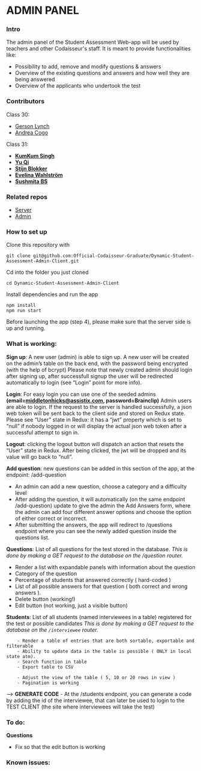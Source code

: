 # ADMIN PANEL

### Intro

The admin panel of the Student Assessment Web-app will be used by teachers and other Codaisseur's staff. It is meant to provide functionalities like:

- Possibility to add, remove and modify questions & answers
- Overview of the existing questions and answers and how well they are being answered 
- Overview of the applicants who undertook the test 

### Contributors

Class 30:

- [Gerson Lynch](https://www.github.com/gersly)
- [Andrea Cogo](https://www.github.com/anderara)

Class 31: 
- **[KumKum Singh](https://github.com/kumkumsingh)**
- **[Yu Qi](https://github.com/qiyu1987)**
- **[Stijn Blokker](https://github.com/stijnblokker)**
- **[Evelina Wahlström](https://github.com/evelinawahlstrom)**
- **[Sushmita BS](https://github.com/sushmitha-b-s)**

### Related repos

- [Server](https://github.com/Official-Codaisseur-Graduate/Dynamic-Student-Assessment-Server)
- [Admin](https://github.com/Official-Codaisseur-Graduate/Dynamic-Student-Assessment-Admin-Client)

### How to set up

Clone this repository with 

```
git clone git@github.com:Official-Codaisseur-Graduate/Dynamic-Student-Assessment-Admin-Client.git
```

Cd into the folder you just cloned

```
cd Dynamic-Student-Assessment-Admin-Client

```

Install dependencies and run the app

```
npm install
npm run start
```

Before launching the app (step 4), please make sure that the server side is up and running.

### What is working:

**Sign up**: A new user (admin) is able to sign up. A new user will be created on the admin’s table on     the back end, with the password being encrypted (with the help of bcrypt) Please note that newly created admin should login after signing up, after successfull signup the user will be redirected automatically to login (see      “Login” point for more info).

**Login**: For easy login you can use one of the seeded admins **(email=middletonhicks@assistix.com, password=Brainclip)**
Admin users are able to login. If the request to the server is handled successfully,     a json web token will be sent back to the client side and stored on Redux state. Please     see “User” state in Redux: it has a “jwt” property which is set to “null” if nobody logged    in or will display the actual json web token after a successful attempt to sign in.

**Logout**: clicking the logout button will dispatch an action that resets the “User” state in    Redux. After being clicked, the jwt will be dropped and its value will go back to “null”. 

**Add question**: new questions can be added in this section of the app, at the endpoint: /add-question
- An admin can add a new question, choose a category and a difficulty level
- After adding the question, it will automatically (on the same endpoint /add-question) update to give the admin the Add Answers form, where the admin can add four different answer options and choose the option of either correct or incorrect.
- After submitting the answers, the app will redirect to /questions endpoint where you can see the newly added question inside the questions list. 

**Questions**: List of all questions for the test stored in the database.
 *This is done by making a GET request to the database on the /question router.*
- Render a list with expandable panels with information about the question
- Category of the question
- Percentage of students that answered correctly ( hard-coded )
- List of all possible answers for that question ( both correct and wrong answers ).
- Delete button (working!)
- Edit button (not working, just a visible button)

**Students**: List of all students (named interviewees in a table) registered for the test or possible candidates
        *This is done by making a GET request to the database on the `/interviewee` router.*
        
        - Render a table of entries that are both sortable, exportable and filterable
        - Ability to update data in the table is possible ( ONLY in local state atm).
        - Search function in table 
        - Export table to CSV
        
        - Adjust the view of the table ( 5, 10 or 20 rows in view )
        - Pagination is working
        
  --> **GENERATE CODE**
        - At the /students endpoint, you can generate a code by adding the id of the interviewee, 
        that can later be used to login to the TEST CLIENT (the site where interviewees will take the test)


### To do: 

**Questions**
- Fix so that the edit button is working

### Known issues:

